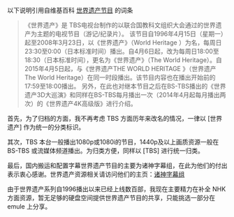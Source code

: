 以下说明引用自维基百科 [世界遗产节目](https://ja.wikipedia.org/wiki/%E4%B8%96%E7%95%8C%E9%81%BA%E7%94%A3_(%E3%83%86%E3%83%AC%E3%83%93%E7%95%AA%E7%B5%84)) 的词条

>《世界遗产》是 TBS电视台制作的以联合国教科文组织大会通过的世界遗产为主题的电视节目（游记/纪录片）。
>该节目自1996年4月15日（星期一）起至2008年3月23日，以《世界遗产》（World Heritage ）为名，每周日23:30至0:00（日本标准时间）播出。自4月6日起，改为每周日18:00至18:30（日本标准时间），更名为《世界遗产》（The World Heritage）。自2015年4月5日起，与《世界遗产THE WORLD HERITAGE 》（世界遗产 The World Heritage）在同一时段播出。该节目内容也在播出开始前的17:59至18:00播出。
>另外，在此也对继本节目之后在BS-TBS播出的《世界遗产3D大巡演》和同样在BS-TBS每月播出一次（2014年4月起每月播出两次）的《世界遗产4K高级版》进行介绍。

首先，为了归档的方面，我不再考虑 TBS 方面历年来改名的情况，一律以 [世界遗产] 作为统一的分类标识。

其次，TBS 本台一般播出1080p或1080i的节目，1440p及以上画质资源一般在 BS-TBS 或流媒体频道播出。为归类方便，同样以 [TBS] 进行统一归类。

最后，国内搬运和配置字幕世界遗产节目的主要为诸神字幕组，在此为他们的付出表示衷心感谢。世界遗产资源相关请访问他们的主页：[诸神字幕组](https://subs.kamigami.org/category/documentary/%e8%af%b8%e7%a5%9e%e7%ba%aa%e5%bd%95%e7%89%87%e7%bb%84)

由于世界遗产系列自1996播出以来已经上线数百部，我现在主要精力在补全 NHK 方面资源，暂无足够的硬盘空间提供世界遗产节目的共享，只能挑选一部分在 emule 上分享。
